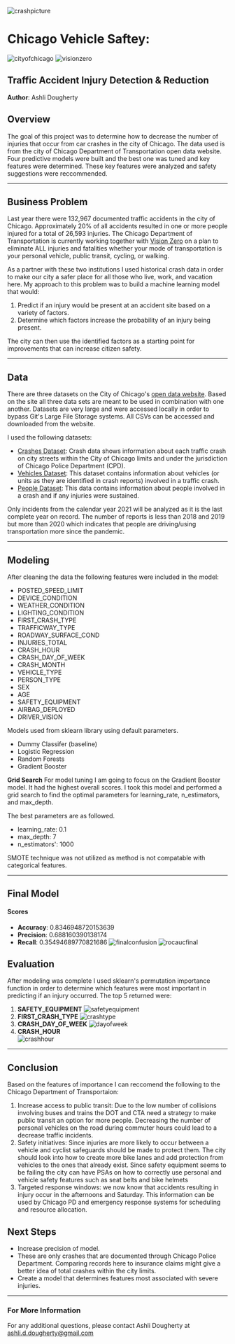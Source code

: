 ![crashpicture](./Images/crashpic.jpeg) 

# Chicago Vehicle Saftey: 

![cityofchicago](./Images/cityofchicago.png) 
![visionzero](./Images/visionzero.png) 

## Traffic Accident Injury Detection & Reduction
**Author**: Ashli Dougherty 

## Overview
The goal of this project was to determine how to decrease the number of injuries that occur from car crashes in the city of Chicago. The data used is from the city of Chicago Department of Transportation open data website. Four predictive models were built and the best one was tuned and key features were determined. These key features were analyzed and safety suggestions were reccommended.   
*** 

## Business Problem  
Last year there were 132,967 documented traffic accidents in the city of Chicago. Approximately 20% of all accidents resulted in one or more people injured for a total of 26,593 injuries. The Chicago Department of Transportation is currently working together with [Vision Zero](https://www.chicago.gov/city/en/depts/cdot/supp_info/vision-zero-chicago.html) on a plan to eliminate ALL injuries and fatalities whether your mode of transportation is your personal vehicle, public transit, cycling, or walking. 

As a partner with these two institutions I used historical crash data in order to make our city a safer place for all those who live, work, and vacation here. My approach to this problem was to build a machine learning model that would: 
1. Predict if an injury would be present at an accident site based on a variety of factors.
2. Determine which factors increase the probability of an injury being present. 

The city can then use the identified factors as a starting point for improvements that can increase citizen safety. 
***

## Data
There are three datasets on the City of Chicago's [open data website](https://data.cityofchicago.org/browse?category=Transportation). Based on the site all three data sets are meant to be used in combination with one another. Datasets are very large and were accessed locally in order to bypass Git's Large File Storage systems. All CSVs can be accessed and downloaded from the website.  

I used the following datasets: 
- [Crashes Dataset](https://data.cityofchicago.org/Transportation/Traffic-Crashes-Crashes/85ca-t3if): Crash data shows information about each traffic crash on city streets within the City of Chicago limits and under the jurisdiction of Chicago Police Department (CPD).
- [Vehicles Dataset](https://data.cityofchicago.org/Transportation/Traffic-Crashes-Vehicles/68nd-jvt3): This dataset contains information about vehicles (or units as they are identified in crash reports) involved in a traffic crash.
- [People Dataset](https://data.cityofchicago.org/Transportation/Traffic-Crashes-People/u6pd-qa9d): This data contains information about people involved in a crash and if any injuries were sustained.

Only incidents from the calendar year 2021 will be analyzed as it is the last complete year on record. The number of reports is less than 2018 and 2019 but more than 2020 which indicates that people are driving/using transportation more since the pandemic. 
***

## Modeling
After cleaning the data the following features were included in the model:
- POSTED_SPEED_LIMIT    
- DEVICE_CONDITION     
- WEATHER_CONDITION     
- LIGHTING_CONDITION   
- FIRST_CRASH_TYPE      
- TRAFFICWAY_TYPE      
- ROADWAY_SURFACE_COND  
- INJURIES_TOTAL         
- CRASH_HOUR           
- CRASH_DAY_OF_WEEK     
- CRASH_MONTH                     
- VEHICLE_TYPE          
- PERSON_TYPE          
- SEX                 
- AGE                   
- SAFETY_EQUIPMENT      
- AIRBAG_DEPLOYED      
- DRIVER_VISION    

Models used from sklearn library using default parameters.
- Dummy Classifer (baseline)
- Logistic Regression 
- Random Forests 
- Gradient Booster

**Grid Search**
For model tuning I am going to focus on the Gradient Booster model. It had the highest overall scores. I took this model and performed a grid search to find the optimal parameters for learning_rate, n_estimators, and max_depth. 

The best parameters are as followed. 
- learning_rate: 0.1
- max_depth: 7 
- n_estimators': 1000

SMOTE technique was not utilized as method is not compatable with categorical features.
***

## Final Model
#### Scores

- **Accuracy**: 0.8346948720153639
- **Precision**: 0.688160390138174
- **Recall**: 0.35494689770821686
![finalconfusion](./Images/finalconfusion.png) 
![rocaucfinal](./Images/rocaucfinal.png) 

## Evaluation
After modeling was complete I used sklearn's permutation importance function in order to determine which features were most important in predicting if an injury occurred. The top 5 returned were: 

1. **SAFETY_EQUIPMENT**
![safetyequipment](./Images/safetyequipment.png) 
2. **FIRST_CRASH_TYPE**
![crashtype](./Images/crashtype.png) 
3. **CRASH_DAY_OF_WEEK**
![dayofweek](./Images/dayofweek.png) 
4. **CRASH_HOUR**     
![crashhour](./Images/crashhour.png) 
***

## Conclusion 
Based on the features of importance I can reccomend the following to the Chicago Department of Transportaion:
1. Increase access to public transit: Due to the low number of collisions involving buses and trains the DOT and CTA need a strategy to make public transit an option for more people. Decreasing the number of personal vehicles on the road during commuter hours could lead to a decrease traffic incidents.
2. Safety initiatives: Since injuries are more likely to occur between a vehicle and cyclist safeguards should be made to protect them. The city should look into how to create more bike lanes and add protection from vehicles to the ones that already exist. Since safety equipment seems to be failing the city can have PSAs on how to correctly use personal and vehicle safety features such as seat belts and bike helmets
3. Targeted response windows: we now know that accidents resulting in injury occur in the  afternoons and Saturday. This information can be used by Chicago PD and emergency response systems for scheduling and resource allocation. 

## Next Steps
- Increase precision of model.
- These are only crashes that are documented through Chicago Police Department. Comparing records here to insurance claims might give a better idea of total crashes within the city limits. 
- Create a model that determines features most associated with severe injuries.
***

### For More Information


For any additional questions, please contact Ashli Dougherty at ashli.d.dougherty@gmail.com
